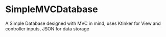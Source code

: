 # SimpleMVCDatabase
A Simple Database designed with MVC in mind, uses Ktinker for View and controller inputs, JSON for data storage
